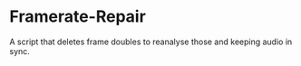 # Framerate-Repair
A script that deletes frame doubles to reanalyse those and keeping audio in sync.
